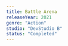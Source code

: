 ```yaml
---
title: Battle Arena
releaseYear: 2021
genre: "Action"
studio: "DevStudio B"
status: "Completed"
---
```

